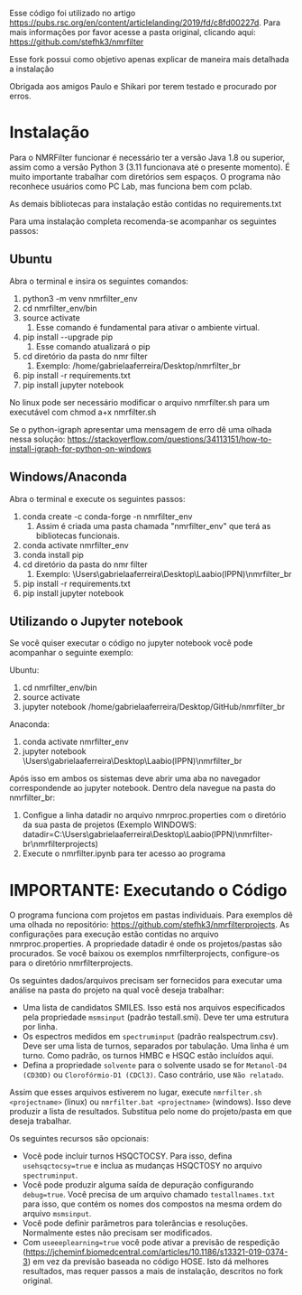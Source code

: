 Esse código foi utilizado no artigo https://pubs.rsc.org/en/content/articlelanding/2019/fd/c8fd00227d. Para mais informações por favor acesse a pasta original, clicando aqui: https://github.com/stefhk3/nmrfilter

Esse fork possui como objetivo apenas explicar de maneira mais detalhada a instalação

Obrigada aos amigos Paulo e Shikari por terem testado e procurado por erros. 


Instalação
============

Para o NMRFilter funcionar é necessário ter a versão Java 1.8 ou superior, assim como a versão Python 3 (3.11 funcionava até o presente momento). 
É muito importante trabalhar com diretórios sem espaços. O programa não reconhece usuários como PC Lab, mas funciona bem com pclab.

As demais bibliotecas para instalação estão contidas no requirements.txt

Para uma instalação completa recomenda-se acompanhar os seguintes passos:

Ubuntu
---
Abra o terminal e insira os seguintes comandos:
1. python3 -m venv nmrfilter_env
2. cd nmrfilter_env/bin
3. source activate
	1. Esse comando é fundamental para ativar o ambiente virtual.
4. pip install --upgrade pip
	1. Esse comando atualizará o pip
5. cd diretório da pasta do nmr filter
	1. Exemplo: /home/gabrielaaferreira/Desktop/nmrfilter_br
6. pip install -r requirements.txt
7. pip install jupyter notebook

No linux pode ser necessário modificar o arquivo nmrfilter.sh para um executável com chmod a+x nmrfilter.sh

Se o python-igraph apresentar uma mensagem de erro dê uma olhada nessa solução: https://stackoverflow.com/questions/34113151/how-to-install-igraph-for-python-on-windows

Windows/Anaconda
--------
Abra o terminal e execute os seguintes passos:
1. conda create -c conda-forge -n nmrfilter_env
	1. Assim é criada uma pasta chamada "nmrfilter_env" que terá as bibliotecas funcionais.
2. conda activate nmrfilter_env
3. conda install pip
4. cd diretório da pasta do nmr filter
	1. Exemplo: \Users\gabrielaaferreira\Desktop\Laabio(IPPN)\nmrfilter_br
5. pip install -r requirements.txt
6. pip install jupyter notebook

Utilizando o Jupyter notebook
----------------------

Se você quiser executar o código no jupyter notebook você pode acompanhar o seguinte exemplo:

Ubuntu:
1. cd nmrfilter_env/bin
2. source activate
3. jupyter notebook /home/gabrielaaferreira/Desktop/GitHub/nmrfilter_br

Anaconda:
1. conda activate nmrfilter_env
2. jupyter notebook \Users\gabrielaaferreira\Desktop\Laabio(IPPN)\nmrfilter_br

Após isso em ambos os sistemas deve abrir uma aba no navegador correspondende ao jupyter notebook. Dentro dela navegue na pasta do nmrfilter_br:
1. Configue a linha datadir no arquivo nmrproc.properties com o diretório da sua pasta de projetos (Exemplo WINDOWS: datadir=C:\\Users\\gabrielaaferreira\\Desktop\\Laabio(IPPN)\\nmrfilter-br\\nmrfilterprojects)
2. Execute o nmrfilter.ipynb para ter acesso ao programa

IMPORTANTE: Executando o Código
=======
O programa funciona com projetos em pastas individuais. Para exemplos dê uma olhada no repositório: https://github.com/stefhk3/nmrfilterprojects. 
As configurações para execução estão contidas no arquivo nmrproc.properties.
A propriedade datadir é onde os projetos/pastas são procurados. Se você baixou os exemplos nmrfilterprojects, configure-os para o diretório nmrfilterprojects.

Os seguintes dados/arquivos precisam ser fornecidos para executar uma análise na pasta do projeto na qual você deseja trabalhar:
* Uma lista de candidatos SMILES. Isso está nos arquivos especificados pela propriedade `msmsinput` (padrão testall.smi). Deve ter uma estrutura por linha.
* Os espectros medidos em `spectruminput` (padrão realspectrum.csv). Deve ser uma lista de turnos, separados por tabulação. Uma linha é um turno. Como padrão, os turnos HMBC e HSQC estão incluídos aqui.
* Defina a propriedade `solvente` para o solvente usado se for `Metanol-D4 (CD3OD)` ou `Clorofórmio-D1 (CDCl3)`. Caso contrário, use `Não relatado`.

Assim que esses arquivos estiverem no lugar, execute `nmrfilter.sh <projectname>` (linux) ou `nmrfilter.bat <projectname>` (windows). Isso deve produzir a lista de resultados. Substitua <projectname> pelo nome do projeto/pasta em que deseja trabalhar.

Os seguintes recursos são opcionais:
* Você pode incluir turnos HSQCTOCSY. Para isso, defina `usehsqctocsy=true` e inclua as mudanças HSQCTOSY no arquivo `spectruminput`.
* Você pode produzir alguma saída de depuração configurando `debug=true`. Você precisa de um arquivo chamado `testallnames.txt` para isso, que contém os nomes dos compostos na mesma ordem do arquivo `msmsinput`.
* Você pode definir parâmetros para tolerâncias e resoluções. Normalmente estes não precisam ser modificados.
* Com `useeeplearning=true` você pode ativar a previsão de respedição (https://jcheminf.biomedcentral.com/articles/10.1186/s13321-019-0374-3) em vez da previsão baseada no código HOSE. Isto dá melhores resultados, mas requer passos a mais de instalação, descritos no fork original.
